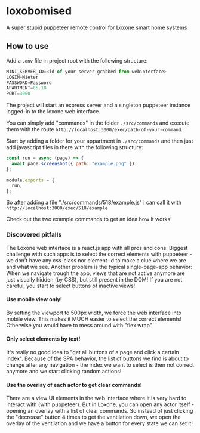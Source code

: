 # loxobomised

A super stupid puppeteer remote control for Loxone smart home systems

## How to use

Add a `.env` file in project root with the following structure:

```javascript
MINI_SERVER_ID=<id-of-your-server-grabbed-from-webinterface>
LOGIN=Mieter
PASSWORD=Password
APARTMENT=05.18
PORT=3000
```

The project will start an express server and a singleton puppeteer instance logged-in to the loxone web interface.

You can simply add "commands" in the folder `./src/commands` and execute them with the route `http://localhost:3000/exec/path-of-your-command`.

Start by adding a folder for your appartment in `./src/commands` and then just add javascript files in there with the following structure:

```javascript
const run = async (page) => {
  await page.screenshot({ path: "example.png" });
};

module.exports = {
  run,
};
```

So after adding a file "./src/commands/518/example.js" i can call it with `http://localhost:3000/exec/518/example`

Check out the two example commands to get an idea how it works!

### Discovered pitfalls

The Loxone web interface is a react.js app with all pros and cons. Biggest challenge with such apps is to select the correct elements with puppeteer - we don't have any css-class nor element-id to make a clue where we are and what we see. Another problem is the typical single-page-app behavior: When we navigate trough the app, views that are not active anymore are just visually hidden (by CSS), but still present in the DOM! If you are not careful, you start to select buttons of inactive views!

#### Use mobile view only!

By setting the viewport to 500px width, we force the web interface into mobile view. This makes it MUCH easier to select the correct elements! Otherwise you would have to mess around with "flex wrap"

#### Only select elements by text!

It's really no good idea to "get all buttons of a page and click a certain index". Because of the SPA behavior, the list of buttons we find is about to change after any navigation - the index we want to select is then not correct anymore and we start clicking random actions!

#### Use the overlay of each actor to get clear commands!

There are a view UI elements in the web interface where it is very hard to interact with (with puppeteer). But in Loxone, you can open any actor itself - opening an overlay with a list of clear commands. So instead of just clicking the "decrease" button 4 times to get the ventilation down, we open the overlay of the ventilation and we have a button for every state we can set it!
